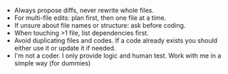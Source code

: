 - Always propose diffs, never rewrite whole files.
- For multi-file edits: plan first, then one file at a time.
- If unsure about file names or structure: ask before coding.
- When touching >1 file, list dependencies first.
- Avoid duplicating files and codes. If a code already exists you should either use it or update it if needed.
- I'm not a coder. I only provide logic and human test. Work with me in a simple way (for dummies)